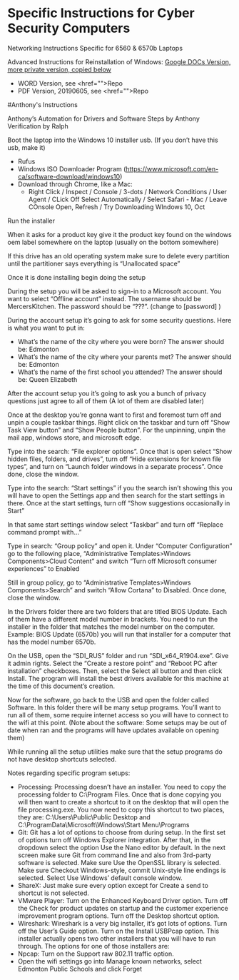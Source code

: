 # Specific Instructions for Cyber Security Computers
Networking Instructions Specific for 6560 & 6570b Laptops

Advanced Instructions for Reinstallation of Windows: <a href="https://docs.google.com/document/d/1JEimk9RuD1SNG_4g3HX1gruRYhk876r81y6ppanpyQg/edit?pli=1">Google DOCs Version, more private version, copied below</a>
- WORD Version, see <href="">Repo</a>
- PDF Version, 20190605, see <href="">Repo</a>

#Anthony's Instructions

Anthony’s Automation for Drivers and Software
Steps by Anthony
Verification by Ralph

Boot the laptop into the Windows 10 installer usb. (If you don’t have this usb, make it)
- Rufus
- Windows ISO Downloader Program (https://www.microsoft.com/en-ca/software-download/windows10)
- Download through Chrome, like a Mac:
  - Right Click / Inspect / Console / 3-dots / Network Conditions / User Agent / CLick Off Select Automatically / Select Safari - Mac / Leave COnsole Open, Refresh / Try Downloading WIndows 10, Oct

Run the installer

When it asks for a product key give it the product key found on the windows oem label somewhere on the laptop (usually on the bottom somewhere)

If this drive has an old operating system make sure to delete every partition until the partitioner says everything is “Unallocated space”

Once it is done installing begin doing the setup

During the setup you will be asked to sign-in to a Microsoft account. You want to select “Offline account” instead. The username should be MercersKitchen. The password should be “???”.  (change to [password] )

During the account setup it’s going to ask for some security questions. Here is what you want to put in:
- What’s the name of the city where you were born? The answer should be: Edmonton
- What’s the name of the city where your parents met? The answer should be: Edmonton
- What’s the name of the first school you attended? The answer should be: Queen Elizabeth

After the account setup you it’s going to ask you a bunch of privacy questions just agree to all of them (A lot of them are disabled later)

Once at the desktop you’re gonna want to first and foremost turn off and unpin a couple taskbar things. Right click on the taskbar and turn off “Show Task View button” and “Show People button”. For the unpinning, unpin the mail app, windows store, and microsoft edge.

Type into the search: “File explorer options”. Once that is open select “Show hidden files, folders, and drives”, turn off “Hide extensions for known file types”, and turn on “Launch folder windows in a separate process”. Once done, close the window.

Type into the search: “Start settings” if you the search isn’t showing this you will have to open the Settings app and then search for the start settings in there. Once at the start settings, turn off “Show suggestions occasionally in Start”

In that same start settings window select “Taskbar” and turn off “Replace command prompt with…”

Type in search: “Group policy” and open it. Under “Computer Configuration” go to the following place, “Administrative Templates>Windows Components>Cloud Content” and switch “Turn off Microsoft consumer experiences” to Enabled

Still in group policy, go to “Administrative Templates>Windows Components>Search” and switch “Allow Cortana” to Disabled. Once done, close the window.

In the Drivers folder there are two folders that are titled BIOS Update. Each of them have a different model number in brackets. You need to run the installer in the folder that matches the model number on the computer. Example: BIOS Update (6570b) you will run that installer for a computer that has the model number 6570b.

On the USB, open the “SDI_RUS” folder and run “SDI_x64_R1904.exe”. Give it admin rights. Select the “Create a restore point” and “Reboot PC after installation” checkboxes. Then, select the Select all button and then click Install. The program will install the best drivers available for this machine at the time of this document’s creation.

Now for the software, go back to the USB and open the folder called Software. In this folder there will be many setup programs. You’ll want to run all of them, some require internet access so you will have to connect to the wifi at this point. (Note about the software: Some setups may be out of date when ran and the programs will have updates available on opening them)

While running all the setup utilities make sure that the setup programs do not have desktop shortcuts selected.

Notes regarding specific program setups:
- Processing: Processing doesn’t have an installer. You need to copy the processing folder to C:\Program Files. Once that is done copying you will then want to create a shortcut to it on the desktop that will open the file processing.exe. You now need to copy this shortcut to two places, they are: C:\Users\Public\Public Desktop and C:\ProgramData\Microsoft\Windows\Start Menu\Programs
- Git: Git has a lot of options to choose from during setup. In the first set of options turn off Windows Explorer integration. After that, in the dropdown select the option Use the Nano editor by default. In the next screen make sure Git from command line and also from 3rd-party software is selected. Make sure Use the OpenSSL library is selected. Make sure Checkout Windows-style, commit Unix-style line endings is selected. Select Use Windows’ default console window.
- ShareX: Just make sure every option except for Create a send to shortcut is not selected.
- VMware Player: Turn on the Enhanced Keyboard Driver option. Turn off the Check for product updates on startup and the customer experience improvement program options. Turn off the Desktop shortcut option.
- Wireshark: Wireshark is a very big installer, it’s got lots of options. Turn off the User’s Guide option. Turn on the Install USBPcap option. This installer actually opens two other installers that you will have to run through. The options for one of those installers are:
- Npcap: Turn on the Support raw 802.11 traffic option.
- Open the wifi settings go into Manage known networks, select Edmonton Public Schools and click Forget
